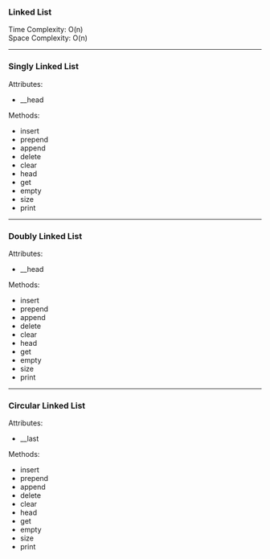 ### Linked List

Time Complexity: O(n)\
Space Complexity: O(n)

---

### Singly Linked List

Attributes:

- \_\_head

Methods:

- insert
- prepend
- append
- delete
- clear
- head
- get
- empty
- size
- print

---

### Doubly Linked List

Attributes:

- \_\_head

Methods:

- insert
- prepend
- append
- delete
- clear
- head
- get
- empty
- size
- print

---

### Circular Linked List

Attributes:

- \_\_last

Methods:

- insert
- prepend
- append
- delete
- clear
- head
- get
- empty
- size
- print
